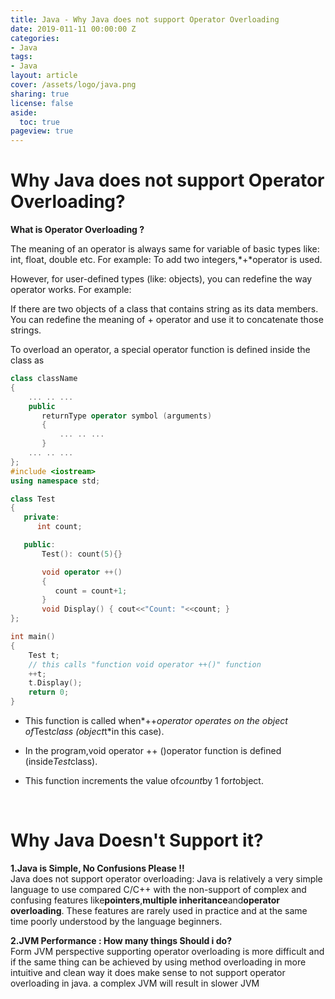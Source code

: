 ```yaml
---
title: Java - Why Java does not support Operator Overloading
date: 2019-011-11 00:00:00 Z
categories:
- Java
tags:
- Java
layout: article
cover: /assets/logo/java.png
sharing: true
license: false
aside:
  toc: true
pageview: true
---
```



# **Why Java does not support Operator Overloading?**

**What is Operator Overloading ?**

The meaning of an operator is always same for variable of basic types like: int,
float, double etc. For example: To add two integers,*+*operator is used.



However, for user-defined types (like: objects), you can redefine the way
operator works. For example:

If there are two objects of a class that contains string as its data members.
You can redefine the meaning of + operator and use it to concatenate those
strings.



To overload an operator, a special operator function is defined inside the class
as

```cpp
class className
{
    ... .. ...
    public
       returnType operator symbol (arguments)
       {
           ... .. ...
       } 
    ... .. ...
};
#include <iostream>
using namespace std;

class Test
{
   private:
      int count;

   public:
       Test(): count(5){}

       void operator ++() 
       { 
          count = count+1; 
       }
       void Display() { cout<<"Count: "<<count; }
};

int main()
{
    Test t;
    // this calls "function void operator ++()" function
    ++t;    
    t.Display();
    return 0;
}
```

-   This function is called when*++*operator operates on the object
    of*Test*class (object*t*in this case).

-   In the program,void operator ++ ()operator function is defined
    (inside*Test*class).

-   This function increments the value of*count*by 1 for*t*object.

<br>

# **Why Java Doesn't Support it?**



**1.Java is Simple, No Confusions Please !!**  
Java does not support operator overloading: Java is relatively a very simple
language to use compared C/C++ with the non-support of complex and confusing
features like**pointers**,**multiple inheritance**and**operator
overloading**. These features are rarely used in practice and at the same time
poorly understood by the language beginners.



**2.JVM Performance : How many things Should i do?**  
Form JVM perspective supporting operator overloading is more difficult and if
the same thing can be achieved by using method overloading in more intuitive and
clean way it does make sense to not support operator overloading in java. a
complex JVM will result in slower JVM



